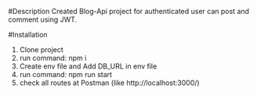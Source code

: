#Description
Created Blog-Api project for authenticated user can post and comment using JWT.

#Installation

1. Clone project
2. run command: npm i
3. Create env file and Add DB_URL in env file
4. run command: npm run start
5. check all routes at Postman (like http://localhost:3000/)
